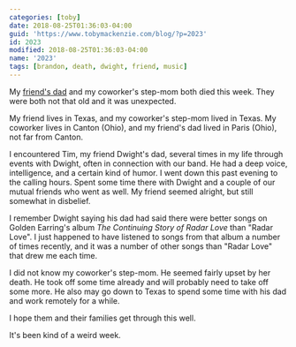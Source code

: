 ```yaml
---
categories: [toby]
date: 2018-08-25T01:36:03-04:00
guid: 'https://www.tobymackenzie.com/blog/?p=2023'
id: 2023
modified: 2018-08-25T01:36:03-04:00
name: '2023'
tags: [brandon, death, dwight, friend, music]
---
```


My [friend's dad](https://www.meaningfulfunerals.net/?action=obituaries.obit_view&CFID=c1112873-953f-4825-a22b-0f4c3c869deb&CFTOKEN=0&o_id=5193070&fh_id=12638) and my coworker's step-mom both died this week.<!--more-->  They were both not that old and it was unexpected.

My friend lives in Texas, and my coworker's step-mom lived in Texas.  My coworker lives in Canton (Ohio), and my friend's dad lived in Paris (Ohio), not far from Canton.

I encountered Tim, my friend Dwight's dad, several times in my life through events with Dwight, often in connection with our band.  He had a deep voice, intelligence, and a certain kind of humor.  I went down this past evening to the calling hours.  Spent some time there with Dwight and a couple of our mutual friends who went as well.  My friend seemed alright, but still somewhat in disbelief.

I remember Dwight saying his dad had said there were better songs on Golden Earring's album *The Continuing Story of Radar Love* than "Radar Love".  I just happened to have listened to songs from that album a number of times recently, and it was a number of other songs than "Radar Love" that drew me each time.

I did not know my coworker's step-mom.  He seemed fairly upset by her death.  He took off some time already and will probably need to take off some more.  He also may go down to Texas to spend some time with his dad and work remotely for a while.

I hope them and their families get through this well.

It's been kind of a weird week.
